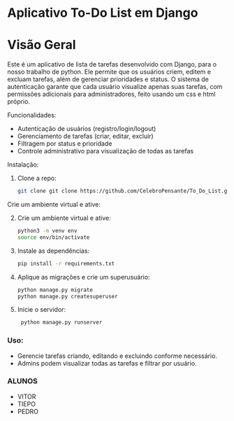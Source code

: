 # Aplicativo To-Do List em Django
# Visão Geral

Este é um aplicativo de lista de tarefas desenvolvido com Django, para o nosso trabalho de python. Ele permite que os usuários criem, editem e excluam tarefas, além de gerenciar prioridades e status. O sistema de autenticação garante que cada usuário visualize apenas suas tarefas, com permissões adicionais para administradores, feito usando
um css e html próprio.

Funcionalidades: 

 - Autenticação de usuários (registro/login/logout)
 - Gerenciamento de tarefas (criar, editar, excluir)
 - Filtragem por status e prioridade
 - Controle administrativo para visualização de todas as tarefas

Instalação:
1. Clone a repo:

    ```bash
    git clone git clone https://github.com/CelebroPensante/To_Do_List.git
    ```
Crie um ambiente virtual e ative:

2. Crie um ambiente virtual e ative:

    ```bash
    python3 -m venv env
    source env/bin/activate
    ```
3. Instale as dependências:

    ```bash
    pip install -r requirements.txt
    ```

4. Aplique as migrações e crie um superusuário:

   ```bash
   python manage.py migrate
   python manage.py createsuperuser
   ```
3. Inicie o servidor:

   ```bash
    python manage.py runserver
   ```

### Uso: 

- Gerencie tarefas criando, editando e excluindo conforme necessário.
- Admins podem visualizar todas as tarefas e filtrar por usuário.

### ALUNOS
- VITOR
- TIEPO
- PEDRO 
